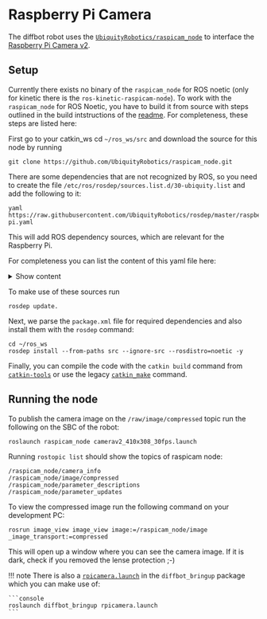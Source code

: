 # Raspberry Pi Camera

The diffbot robot uses the [`UbiquityRobotics/raspicam_node`](https://github.com/UbiquityRobotics/raspicam_node)
to interface the [Raspberry Pi Camera v2](https://www.raspberrypi.org/products/camera-module-v2/).


## Setup

Currently there exists  no binary of the `raspicam_node` for ROS noetic (only for kinetic there is the `ros-kinetic-raspicam-node`).
To work with the `raspicam_node` for ROS Noetic, you have to build it from source with steps 
outlined in the build intstructions of the [readme](https://github.com/UbiquityRobotics/raspicam_node#build-intructions).
For completeness, these steps are listed here:

First go to your catkin_ws cd `~/ros_ws/src` and download the source for this node by running

```console
git clone https://github.com/UbiquityRobotics/raspicam_node.git
```

There are some dependencies that are not recognized by ROS, so you need to create the file `/etc/ros/rosdep/sources.list.d/30-ubiquity.list` and add 
the following to it:

```
yaml https://raw.githubusercontent.com/UbiquityRobotics/rosdep/master/raspberry-pi.yaml
```

This will add ROS dependency sources, which are relevant for the Raspberry Pi. 

For completeness you can list the content of this yaml file here:

<details>
<summary>Show content</summary>

```yaml
libraspberrypi0:
  debian:
    apt:
      packages: [libraspberrypi0]
  ubuntu:
    apt:
      packages: [libraspberrypi0]
libraspberrypi-dev:
  debian:
    apt:
      packages: [libraspberrypi-dev]
  ubuntu:
    apt:
      packages: [libraspberrypi-dev]
libpigpio:
  debian:
    apt:
      packages: [libpigpio-dev]
  ubuntu:
    apt:
      packages: [libpigpio-dev]
libpigpiod-if:
  debian:
    apt:
      packages: [libpigpiod-if-dev]
  ubuntu:
    apt:
      packages: [libpigpiod-if-dev]
```
</details>


To make use of these sources run 

```console
rosdep update.
```

Next, we parse the `package.xml` file for required dependencies and also install them with the `rosdep` command:

```console
cd ~/ros_ws
rosdep install --from-paths src --ignore-src --rosdistro=noetic -y
```

Finally, you can compile the code with the `catkin build` command from [`catkin-tools`](https://catkin-tools.readthedocs.io/en/latest/) or 
use the legacy [`catkin_make`](http://wiki.ros.org/catkin/commands/catkin_make) command.

## Running the node

To publish the camera image on the `/raw/image/compressed` topic run the following on the SBC of the robot:

```console
roslaunch raspicam_node camerav2_410x308_30fps.launch
```

Running `rostopic list` should show the topics of raspicam node:

```console
/raspicam_node/camera_info
/raspicam_node/image/compressed
/raspicam_node/parameter_descriptions
/raspicam_node/parameter_updates
```


To view the compressed image run the following command on your development PC:

```
rosrun image_view image_view image:=/raspicam_node/image _image_transport:=compressed
```

This will open up a window where you can see the camera image. If it is dark, check if you removed the lense protection ;-)

!!! note
    There is also a [`rpicamera.launch`](https://github.com/ros-mobile-robots/diffbot/blob/noetic-devel/diffbot_bringup/launch/rpicamera.launch)
    in the `diffbot_bringup` package which you can make use of:
    
    ```console
    roslaunch diffbot_bringup rpicamera.launch
    ```
